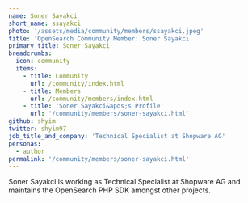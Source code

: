 ```yaml
---
name: Soner Sayakci
short_name: ssayakci
photo: '/assets/media/community/members/ssayakci.jpeg'
title: 'OpenSearch Community Member: Soner Sayakci'
primary_title: Soner Sayakci
breadcrumbs:
  icon: community
  items:
    - title: Community
      url: /community/index.html
    - title: Members
      url: /community/members/index.html
    - title: 'Soner Sayakci&apos;s Profile'
      url: '/community/members/soner-sayakci.html'
github: shyim
twitter: shyim97
job_title_and_company: 'Technical Specialist at Shopware AG'
personas:
  - author
permalink: '/community/members/soner-sayakci.html'
---
```


Soner Sayakci is working as Technical Specialist at Shopware AG and maintains the OpenSearch PHP SDK amongst other projects.
